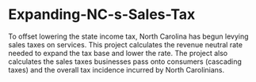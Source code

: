 # Expanding-NC-s-Sales-Tax
To offset lowering the state income tax, North Carolina has begun levying sales taxes on services. This project calculates the revenue neutral rate needed to expand the tax base and lower the rate. The project also calculates the sales taxes businesses pass onto consumers (cascading taxes) and the overall tax incidence incurred by North Carolinians. 
